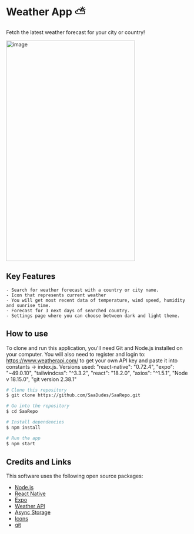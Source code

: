 # Weather App ⛅

Fetch the latest weather forecast for your city or country!

<img src="/assets/images/Oulu" alt="image" width="350" height="600">

## Key Features
    - Search for weather forecast with a country or city name.
    - Icon that represents current weather
    - You will get most recent data of temperature, wind speed, humidity and sunrise time.
    - Forecast for 3 next days of searched country.
    - Settings page where you can choose between dark and light theme.

##  How to use

To clone and run this application, you'll need Git and Node.js installed on your computer.
You will also need to register and login to: https://www.weatherapi.com/ to get your own API key and paste it into constants -> index.js.
Versions used: "react-native": "0.72.4", "expo": "~49.0.10", "tailwindcss": "^3.3.2", "react": "18.2.0", "axios": "^1.5.1", "Node v 18.15.0", "git version 2.38.1"

```bash
# Clone this repository
$ git clone https://github.com/SaaDudes/SaaRepo.git

# Go into the repository
$ cd SaaRepo

# Install dependencies
$ npm install

# Run the app
$ npm start
```

##  Credits and Links
This software uses the following open source packages:

* [Node.js](https://nodejs.org/)
* [React Native](https://reactnative.dev/docs/environment-setup)
* [Expo](https://docs.expo.dev/)
* [Weather API](https://www.weatherapi.com/)
* [Async Storage](https://github.com/react-native-async-storage/async-storage)
* [Icons](https://www.flaticon.com/)
* [git](https://git-scm.com/)

